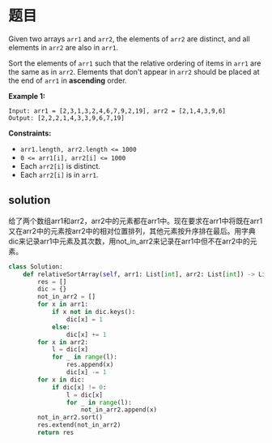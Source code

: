 # 题目

Given two arrays `arr1` and `arr2`, the elements of `arr2` are distinct, and all elements in `arr2` are also in `arr1`.

Sort the elements of `arr1` such that the relative ordering of items in `arr1` are the same as in `arr2`. Elements that don't appear in `arr2` should be placed at the end of `arr1` in **ascending** order.

 

**Example 1:**

```
Input: arr1 = [2,3,1,3,2,4,6,7,9,2,19], arr2 = [2,1,4,3,9,6]
Output: [2,2,2,1,4,3,3,9,6,7,19]
```

 

**Constraints:**

- `arr1.length, arr2.length <= 1000`
- `0 <= arr1[i], arr2[i] <= 1000`
- Each `arr2[i]` is distinct.
- Each `arr2[i]` is in `arr1`.

## solution

给了两个数组arr1和arr2，arr2中的元素都在arr1中。现在要求在arr1中将既在arr1又在arr2中的元素按arr2中的相对位置排列，其他元素按升序排在最后。用字典dic来记录arr1中元素及其次数，用not_in_arr2来记录在arr1中但不在arr2中的元素。

```python
class Solution:
    def relativeSortArray(self, arr1: List[int], arr2: List[int]) -> List[int]:
        res = []
        dic = {}
        not_in_arr2 = []
        for x in arr1:
            if x not in dic.keys():
                dic[x] = 1
            else:
                dic[x] += 1
        for x in arr2:
            l = dic[x]
            for _ in range(l):
                res.append(x)
                dic[x] -= 1
        for x in dic:
            if dic[x] != 0:
                l = dic[x]
                for _ in range(l):
                    not_in_arr2.append(x)
        not_in_arr2.sort()
        res.extend(not_in_arr2)
        return res
```

